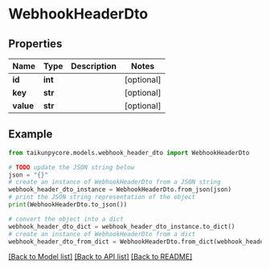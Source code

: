 # WebhookHeaderDto


## Properties

Name | Type | Description | Notes
------------ | ------------- | ------------- | -------------
**id** | **int** |  | [optional] 
**key** | **str** |  | [optional] 
**value** | **str** |  | [optional] 

## Example

```python
from taikunpycore.models.webhook_header_dto import WebhookHeaderDto

# TODO update the JSON string below
json = "{}"
# create an instance of WebhookHeaderDto from a JSON string
webhook_header_dto_instance = WebhookHeaderDto.from_json(json)
# print the JSON string representation of the object
print(WebhookHeaderDto.to_json())

# convert the object into a dict
webhook_header_dto_dict = webhook_header_dto_instance.to_dict()
# create an instance of WebhookHeaderDto from a dict
webhook_header_dto_from_dict = WebhookHeaderDto.from_dict(webhook_header_dto_dict)
```
[[Back to Model list]](../README.md#documentation-for-models) [[Back to API list]](../README.md#documentation-for-api-endpoints) [[Back to README]](../README.md)



